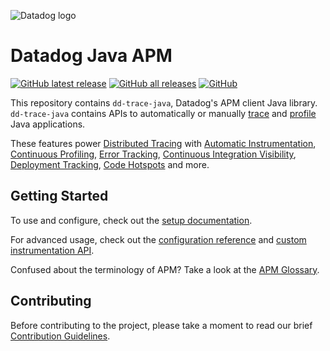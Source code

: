 ![Datadog logo](https://imgix.datadoghq.com/img/about/presskit/logo-h/dd_horizontal_white.png)

# Datadog Java APM

[![GitHub latest release](https://img.shields.io/github/v/release/datadog/dd-trace-java)](https://github.com/DataDog/dd-trace-java/releases/latest/)
[![GitHub all releases](https://img.shields.io/github/downloads/datadog/dd-trace-java/total)](https://github.com/DataDog/dd-trace-java/releases)
[![GitHub](https://img.shields.io/github/license/datadog/dd-trace-java)](/LICENSE)


This repository contains `dd-trace-java`, Datadog's APM client Java library.
`dd-trace-java` contains APIs to automatically or manually [trace](https://docs.datadoghq.com/tracing/visualization/#trace) and [profile](https://docs.datadoghq.com/tracing/profiler/) Java applications.

These features power [Distributed Tracing](https://docs.datadoghq.com/tracing/) with [Automatic Instrumentation](https://docs.datadoghq.com/tracing/trace_collection/compatibility/java/#integrations),
 [Continuous Profiling](https://docs.datadoghq.com/tracing/profiler/),
 [Error Tracking](https://docs.datadoghq.com/tracing/error_tracking/),
 [Continuous Integration Visibility](https://docs.datadoghq.com/continuous_integration/),
 [Deployment Tracking](https://docs.datadoghq.com/tracing/deployment_tracking/),
 [Code Hotspots](https://docs.datadoghq.com/tracing/profiler/connect_traces_and_profiles/) and more.

## Getting Started

To use and configure, check out the [setup documentation][setup docs].

For advanced usage, check out the [configuration reference][configuration reference] and [custom instrumentation API][api docs].

Confused about the terminology of APM?
Take a look at the [APM Glossary][visualization docs].

[setup docs]: https://docs.datadoghq.com/tracing/languages/java
[configuration reference]: https://docs.datadoghq.com/tracing/trace_collection/library_config/java
[api docs]: https://docs.datadoghq.com/tracing/trace_collection/custom_instrumentation/java/
[visualization docs]: https://docs.datadoghq.com/tracing/visualization/

## Contributing

Before contributing to the project, please take a moment to read our brief [Contribution Guidelines](CONTRIBUTING.md).
